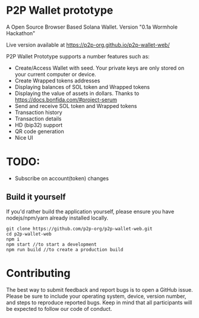 # P2P Wallet prototype

A Open Source Browser Based Solana Wallet. Version "0.1a Wormhole Hackathon"

Live version available at https://p2p-org.github.io/p2p-wallet-web/


P2P Wallet Prototype supports a number features such as:

* Create/Access Wallet with seed. Your private keys are only stored on your current computer or device. 
* Create Wrapped tokens addresses
* Displaying balances of SOL token and Wrapped tokens
* Displaying the value of assets in dollars. Thanks to https://docs.bonfida.com/#project-serum
* Send and receive SOL token and Wrapped tokens
* Transaction history
* Transaction details
* HD (bip32) support
* QR code generation
* Nice UI


# TODO:
- Subscribe on account(token) changes

## Build it yourself

If you'd rather build the application yourself, please ensure you have nodejs/npm/yarn already installed locally.

```
git clone https://github.com/p2p-org/p2p-wallet-web.git 
cd p2p-wallet-web
npm i
npm start //to start a development
npm run build //to create a production build 
```

# Contributing
The best way to submit feedback and report bugs is to open a GitHub issue. Please be sure to include your operating system, device, version number, and steps to reproduce reported bugs. Keep in mind that all participants will be expected to follow our code of conduct.
